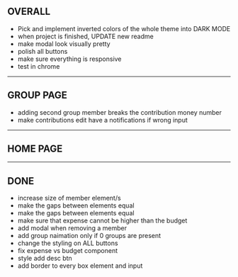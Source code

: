 ## OVERALL

- Pick and implement inverted colors of the whole theme into DARK MODE
- when project is finished, UPDATE new readme
- make modal look visually pretty
- polish all buttons
- make sure everything is responsive
- test in chrome

---

## GROUP PAGE

- adding second group member breaks the contribution money number
- make contributions edit have a notifications if wrong input

---

## HOME PAGE

---

## DONE

- increase size of member element/s
- make the gaps between elements equal
- make the gaps between elements equal
- make sure that expense cannot be higher than the budget
- add modal when removing a member
- add group naimation only if 0 groups are present
- change the styling on ALL buttons
- fix expense vs budget component
- style add desc btn
- add border to every box element and input
